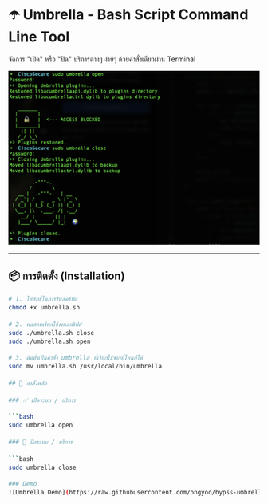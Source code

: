 # ☂️ Umbrella - Bash Script Command Line Tool

จัดการ "เปิด" หรือ "ปิด" บริการต่างๆ ง่ายๆ ด้วยคำสั่งเดียวผ่าน Terminal

![Umbrella Demo](https://raw.githubusercontent.com/ongyoo/bypss-umbrella/refs/heads/main/Screenshot%202568-04-22%20at%2012.01.14.png)

---

## 📦 การติดตั้ง (Installation)

```bash
# 1. ให้สิทธิ์ในการรันสคริปต์
chmod +x umbrella.sh

# 2. ทดสอบเรียกใช้งานสคริปต์
sudo ./umbrella.sh close
sudo ./umbrella.sh open

# 3. ติดตั้งเป็นคำสั่ง umbrella ที่เรียกใช้จากที่ไหนก็ได้
sudo mv umbrella.sh /usr/local/bin/umbrella

## 🧭 คำสั่งหลัก

### ✅ เปิดระบบ / บริการ

```bash
sudo umbrella open

### 🚀 ปิดระบบ / บริการ

```bash
sudo umbrella close

### Demo
![Umbrella Demo](https://raw.githubusercontent.com/ongyoo/bypss-umbrella/refs/heads/main/Screenshot%202568-04-22%20at%2012.01.14.png)
